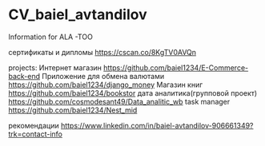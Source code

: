 # CV_baiel_avtandilov
Information for ALA -TOO

сертификаты и дипломы 
https://cscan.co/8KgTV0AVQn

projects:
Интернет магазин https://github.com/baiel1234/E-Commerce-back-end 
Приложение для обмена валютами https://github.com/baiel1234/django_money 
Магазин книг https://github.com/baiel1234/bookstor 
дата аналитика(групповой проект) https://github.com/cosmodesant49/Data_analitic_wb 
task manager https://github.com/baiel1234/Nest_mid 

рекомендации
https://www.linkedin.com/in/baiel-avtandilov-906661349?trk=contact-info
